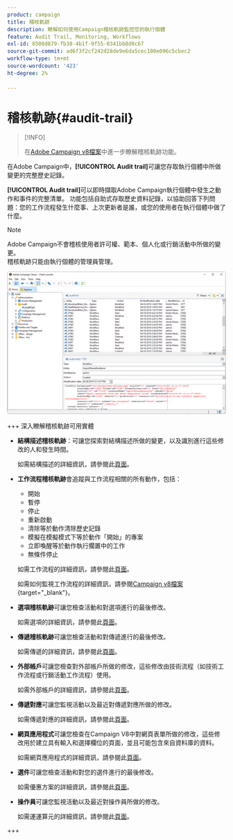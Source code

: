 ```yaml
---
product: campaign
title: 稽核軌跡
description: 瞭解如何使用Campaign稽核軌跡監控您的執行個體
feature: Audit Trail, Monitoring, Workflows
exl-id: 8508d879-fb38-4b1f-9f55-0341bb8d0c67
source-git-commit: ad6f3f2cf242d28de9e6da5cec100e096c5cbec2
workflow-type: tm+mt
source-wordcount: '423'
ht-degree: 2%

---
```


# 稽核軌跡{#audit-trail}

>[!INFO]
>
>在[Adobe Campaign v8檔案](https://experienceleague.adobe.com/en/docs/campaign/campaign-v8/analytics/audit-trail)中進一步瞭解稽核軌跡功能。

在Adobe Campaign中，**[!UICONTROL Audit trail]**&#x200B;可讓您存取執行個體中所做變更的完整歷史記錄。

**[!UICONTROL Audit trail]**&#x200B;可以即時擷取Adobe Campaign執行個體中發生之動作和事件的完整清單。 功能包括自助式存取歷史資料記錄，以協助回答下列問題：您的工作流程發生什麼事、上次更新者是誰，或您的使用者在執行個體中做了什麼。

>[!NOTE]
>
>Adobe Campaign不會稽核使用者許可權、範本、個人化或行銷活動中所做的變更。\
>稽核軌跡只能由執行個體的管理員管理。

![](assets/audit_trail_2.png)

+++ 深入瞭解稽核軌跡可用實體

* **結構描述稽核軌跡**：可讓您探索對結構描述所做的變更，以及識別進行這些修改的人和發生時間。

  如需結構描述的詳細資訊，請參閱此[頁面](../../configuration/using/data-schemas.md)。

* **工作流程稽核軌跡**&#x200B;會追蹤與工作流程相關的所有動作，包括：

   * 開始
   * 暫停
   * 停止
   * 重新啟動
   * 清除等於動作清除歷史記錄
   * 模擬在模擬模式下等於動作「開始」的專案
   * 立即喚醒等於動作執行擱置中的工作
   * 無條件停止

  如需工作流程的詳細資訊，請參閱此[頁面](../../workflow/using/about-workflows.md)。

  如需如何監視工作流程的詳細資訊，請參閱[Campaign v8檔案](https://experienceleague.adobe.com/docs/campaign/automation/workflows/monitoring-workflows/monitor-workflow-execution.html){target="_blank"}。


* **選項稽核軌跡**&#x200B;可讓您檢查活動和對選項進行的最後修改。

  如需選項的詳細資訊，請參閱此[頁面](../../installation/using/configuring-campaign-options.md)。

* **傳遞稽核軌跡**&#x200B;可讓您檢查活動和對傳遞進行的最後修改。

  如需傳遞的詳細資訊，請參閱此[頁面](../../delivery/using/communication-channels.md)。

* **外部帳戶**&#x200B;可讓您檢查對外部帳戶所做的修改，這些修改由技術流程（如技術工作流程或行銷活動工作流程）使用。

  如需外部帳戶的詳細資訊，請參閱此[頁面](../../installation/using/external-accounts.md)。

* **傳遞對應**&#x200B;可讓您監視活動以及最近對傳遞對應所做的修改。

  如需傳遞對應的詳細資訊，請參閱此[頁面](../../configuration/using/target-mapping.md)。

* **網頁應用程式**&#x200B;可讓您檢查在Campaign V8中對網頁表單所做的修改，這些修改用於建立具有輸入和選擇欄位的頁面，並且可能包含來自資料庫的資料。

  如需網頁應用程式的詳細資訊，請參閱此[頁面](../../web/using/about-web-applications.md)。

* **選件**&#x200B;可讓您檢查活動和對您的選件進行的最後修改。

  如需優惠方案的詳細資訊，請參閱此[頁面](../../interaction/using/interaction-and-offer-management.md)。

* **操作員**&#x200B;可讓您監視活動以及最近對操作員所做的修改。

  如需運運算元的詳細資訊，請參閱此[頁面](../../platform/using/access-management-operators.md)。

+++
